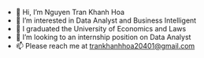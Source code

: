 - 👋 Hi, I’m Nguyen Tran Khanh Hoa
- 👀 I’m interested in Data Analyst and Business Intelligent
- 🌱 I graduated the University of Economics and Laws 
- 💞️ I’m looking to an internship position on Data Analyst
- 📫 Please reach me at trankhanhhoa20401@gmail.com

<!---
ntkh204/ntkh204 is a ✨ special ✨ repository because its `README.md` (this file) appears on your GitHub profile.
You can click the Preview link to take a look at your changes.
--->
